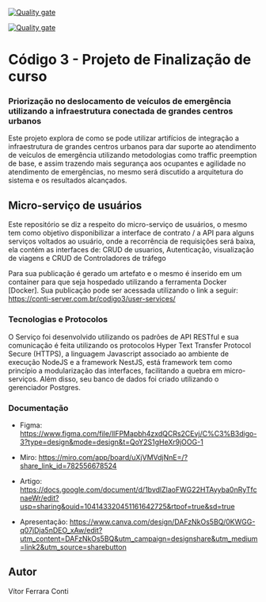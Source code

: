 [![Quality gate](https://conti-server.com.br/sonarqube/api/project_badges/quality_gate?project=vitorcont_codigo3-user-services_AYyAB5tv5KutpObFMwcN&token=sqb_51b01a58671d3dd6358a82e9d5e59bf6971e119a)](https://conti-server.com.br/sonarqube/dashboard?id=vitorcont_codigo3-user-services_AYyAB5tv5KutpObFMwcN)

[![Quality gate](https://conti-server.com.br/sonarqube/api/project_badges/quality_gate?project=vitorcont_codigo3-user-services_AYyAB5tv5KutpObFMwcN&token=sqb_51b01a58671d3dd6358a82e9d5e59bf6971e119a)](https://conti-server.com.br/sonarqube/dashboard?id=vitorcont_codigo3-user-services_AYyAB5tv5KutpObFMwcN)


# Código 3 - Projeto de Finalização de curso

### Priorização no deslocamento de veículos de emergência utilizando a infraestrutura conectada de grandes centros urbanos

Este projeto explora de como se pode utilizar artifícios de integração a infraestrutura de grandes centros urbanos para dar suporte ao atendimento de veículos de emergência utilizando metodologias como traffic preemption de base, e assim trazendo mais segurança aos ocupantes e agilidade no atendimento de emergências, no mesmo será discutido a arquitetura do sistema e os resultados alcançados.


## Micro-serviço de usuários

Este repositório se diz a respeito do micro-serviço de usuários, o mesmo tem como objetivo disponibilizar a interface de contrato / a API para alguns serviços voltados ao usuário, onde a recorrência de requisições será baixa, ela contém as interfaces de: CRUD de usuarios, Autenticação, visualização de viagens e CRUD de Controladores de tráfego

Para sua publicação é gerado um artefato e o mesmo é inserido em um container para que seja hospedado utilizando a ferramenta Docker [Docker]. Sua publicação pode ser acessada utilizando o link a seguir:
https://conti-server.com.br/codigo3/user-services/



### Tecnologias e Protocolos

O Serviço foi desenvolvido utilizando os padrões de API RESTful e sua comunicação é feita utilizando os protocolos Hyper Text Transfer Protocol Secure (HTTPS), a linguagem Javascript associado ao ambiente de execução NodeJS e a framework  NestJS, está framework tem como princípio a modularização das interfaces, facilitando a quebra em micro-serviços. Além disso, seu banco de dados foi criado utilizando o gerenciador Postgres.


### Documentação
* Figma:
https://www.figma.com/file/llFPMapbh4zxdQCRs2CEvj/C%C3%B3digo-3?type=design&mode=design&t=QoY2S1gHeXr9jOOG-1


* Miro:
https://miro.com/app/board/uXjVMVdjNnE=/?share_link_id=782556678524

* Artigo:
https://docs.google.com/document/d/1bvdlZlaoFWG22HTAyyba0nRyTfcnaeWr/edit?usp=sharing&ouid=104143320451161642725&rtpof=true&sd=true

* Apresentação:
https://www.canva.com/design/DAFzNkOs5BQ/0KWGG-q07jDja5nDEO_xAw/edit?utm_content=DAFzNkOs5BQ&utm_campaign=designshare&utm_medium=link2&utm_source=sharebutton

## Autor

Vítor Ferrara Conti
